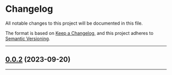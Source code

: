<!--- BEGIN HEADER -->
# Changelog

All notable changes to this project will be documented in this file.
    
The format is based on [Keep a Changelog](https://keepachangelog.com/en/1.0.0/),
and this project adheres to [Semantic Versioning](https://semver.org/spec/v2.0.0.html).

---
<!--- END HEADER -->

## [0.0.2](https://github.com/justcoded/dockerize-php-code-analysis/compare/ed1a11f0ca55f603eb7df6312a31d4e08031d9e8...v0.0.2) (2023-09-20)

---


